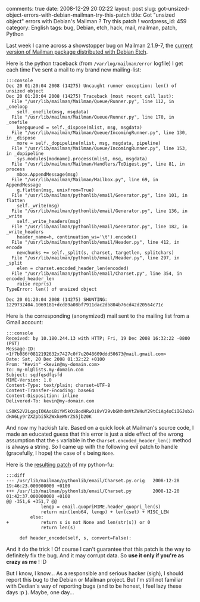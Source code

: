 comments: true
date: 2008-12-29 20:02:22
layout: post
slug: got-unsized-object-errors-with-debian-mailman-try-this-patch
title: Got "unsized object" errors with Debian's Mailman ? Try this patch !
wordpress_id: 459
category: English
tags: bug, Debian, etch, hack, mail, mailman, patch, Python

Last week I came across a showstopper bug on Mailman 2.1.9-7, the [current version of Mailman package distributed with Debian Etch](http://packages.debian.org/etch/mailman).

Here is the python traceback (from `/var/log/mailman/error` logfile) I get each time I've sent a mail to my brand new mailing-list:

    
    :::console
    Dec 20 01:20:04 2008 (14275) Uncaught runner exception: len() of unsized object
    Dec 20 01:20:04 2008 (14275) Traceback (most recent call last):
      File "/usr/lib/mailman/Mailman/Queue/Runner.py", line 112, in _oneloop
        self._onefile(msg, msgdata)
      File "/usr/lib/mailman/Mailman/Queue/Runner.py", line 170, in _onefile
        keepqueued = self._dispose(mlist, msg, msgdata)
      File "/usr/lib/mailman/Mailman/Queue/IncomingRunner.py", line 130, in _dispose
        more = self._dopipeline(mlist, msg, msgdata, pipeline)
      File "/usr/lib/mailman/Mailman/Queue/IncomingRunner.py", line 153, in _dopipeline
        sys.modules[modname].process(mlist, msg, msgdata)
      File "/usr/lib/mailman/Mailman/Handlers/ToDigest.py", line 81, in process
        mbox.AppendMessage(msg)
      File "/usr/lib/mailman/Mailman/Mailbox.py", line 69, in AppendMessage
        g.flatten(msg, unixfrom=True)
      File "/usr/lib/mailman/pythonlib/email/Generator.py", line 101, in flatten
        self._write(msg)
      File "/usr/lib/mailman/pythonlib/email/Generator.py", line 136, in _write
        self._write_headers(msg)
      File "/usr/lib/mailman/pythonlib/email/Generator.py", line 182, in _write_headers
        header_name=h, continuation_ws='\t').encode()
      File "/usr/lib/mailman/pythonlib/email/Header.py", line 412, in encode
        newchunks += self._split(s, charset, targetlen, splitchars)
      File "/usr/lib/mailman/pythonlib/email/Header.py", line 297, in _split
        elen = charset.encoded_header_len(encoded)
      File "/usr/lib/mailman/pythonlib/email/Charset.py", line 354, in encoded_header_len
        raise repr(s)
    TypeError: len() of unsized object
    
    Dec 20 01:20:04 2008 (14275) SHUNTING: 1229732404.1069181+dcd89a08bf7911dac2db804b76cd42d20564c71c
    



Here is the corresponding (anonymized) mail sent to the mailing list from a Gmail account:

    
    :::console
    Received: by 10.180.244.13 with HTTP; Fri, 19 Dec 2008 16:32:22 -0800 (PST)
    Message-ID: <1f7b086f0812192632x7427c0f7u2048609ddd50673@mail.gmail.com>
    Date: Sat, 20 Dec 2008 01:32:22 +0100
    From: "Kevin" <kevin@my-domain.com>
    To: my-ml@lists.my-domain.com
    Subject: sqdfqsdfqsfd
    MIME-Version: 1.0
    Content-Type: text/plain; charset=UTF-8
    Content-Transfer-Encoding: base64
    Content-Disposition: inline
    Delivered-To: kevin@my-domain.com
    
    LS0KS2V2LgogIOKAoiBiYW5kOiBodHRwOi8vY29vbGNhdmVtZW4uY29tCiAg4oCiIGJsb2c6IGh0
    dHA6Ly9rZXZpbi5kZWxkeWNrZS5jb20K
    



And now my hackish tale. Based on a quick look at Mailman's source code, I made an educated guess that this error is just a side effect of the wrong assumption that the `s` variable in the `Charset.encoded_header_len()` method is always a string. So I came up with the following evil patch to handle (gracefully, I hope) the case of `s` being `None`.

Here is the [resulting patch](http://kevin.deldycke.com/wp-content/uploads/2008/12/mailman-219-7-charset-handling.patch) of my python-fu:

    
    :::diff
    --- /usr/lib/mailman/pythonlib/email/Charset.py.orig   2008-12-28 19:46:23.000000000 +0100
    +++ /usr/lib/mailman/pythonlib/email/Charset.py        2008-12-20 01:42:37.000000000 +0100
    @@ -351,6 +351,7 @@
                 lenqp = email.quopriMIME.header_quopri_len(s)
                 return min(lenb64, lenqp) + len(cset) + MISC_LEN
             else:
    +            return s is not None and len(str(s)) or 0
                 return len(s)
    
         def header_encode(self, s, convert=False):
    



And it do the trick ! Of course I can't guarantee that this patch is the way to definitely fix the bug. And it may corrupt data. So **use it only if you're as crazy as me** ! :D

But I know, I know... As a responsible and serious hacker (sigh), I should report this bug to the Debian or Mailman project. But I'm still not familiar with Dedian's way of reporting bugs (and to be honest, I feel lazy these days :p ). Maybe, one day...
